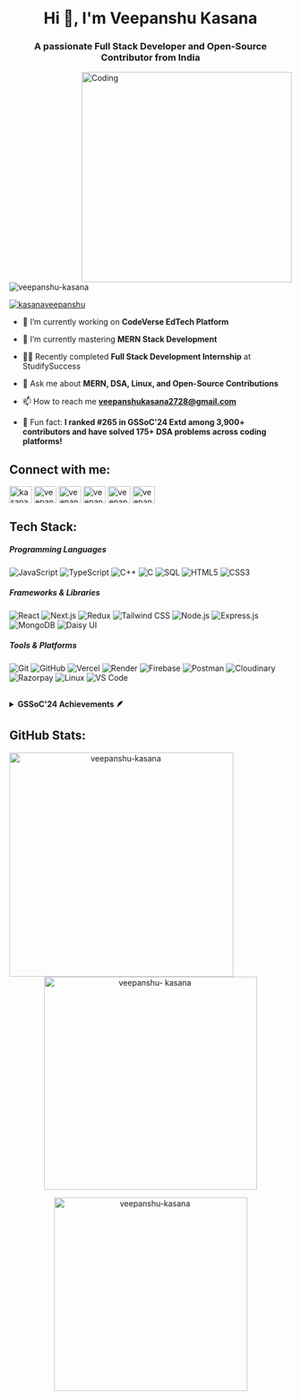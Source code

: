 <h1 align="center">Hi 👋, I'm Veepanshu Kasana</h1>
<h3 align="center">A passionate Full Stack Developer and Open-Source Contributor from India</h3>
<img align="right" alt="Coding" width="375" src="https://cdn.dribbble.com/users/1162077/screenshots/3848914/programmer.gif">

<p align="left"> <img src="https://komarev.com/ghpvc/?username=veepanshu-kasana&label=Profile%20views&color=0e75b6&style=flat" alt="veepanshu-kasana" /> </p>

<p align="left"> <a href="https://x.com/kasanaveepanshu" target="blank"><img src="https://img.shields.io/twitter/follow/kasanaveepanshu?logo=twitter&style=for-the-badge" alt="kasanaveepanshu" /></a> </p>

- 🔭 I’m currently working on **CodeVerse EdTech Platform**

- 🌱 I’m currently mastering **MERN Stack Development**

- 👨‍💼 Recently completed **Full Stack Development Internship** at StudifySuccess

- 💬 Ask me about **MERN, DSA, Linux, and Open-Source Contributions**

- 📫 How to reach me **veepanshukasana2728@gmail.com**

- 🌟 Fun fact: **I ranked #265 in GSSoC'24 Extd among 3,900+ contributors and have solved 175+ DSA problems across coding platforms!**

## Connect with me:
<p align="left">
<a href="https://x.com/kasanaveepanshu" target="blank"><img align="center" src="https://cdn.jsdelivr.net/npm/simple-icons@v9/icons/x.svg" alt="kasanaveepanshu" height="30" width="40" /></a>
<a href="https://linkedin.com/in/veepanshu-kasana" target="blank"><img align="center" src="https://raw.githubusercontent.com/rahuldkjain/github-profile-readme-generator/master/src/images/icons/Social/linked-in-alt.svg" alt="veepanshu-kasana" height="30" width="40" /></a>
<a href="https://www.naukri.com/code360/profile/6c0a9b49-c367-4a86-afba-66e85023db74" target="blank"><img align="center" src="https://files.codingninjas.in/pl-ninja-16706.svg" alt="veepanshu_kasana" height="30" width="40" /></a>
<a href="https://www.leetcode.com/veepanshu_kasana" target="blank"><img align="center" src="https://raw.githubusercontent.com/rahuldkjain/github-profile-readme-generator/master/src/images/icons/Social/leet-code.svg" alt="veepanshu_kasana" height="30" width="40" /></a>
<a href="https://auth.geeksforgeeks.org/user/veepanshukfvw6" target="blank"><img align="center" src="https://raw.githubusercontent.com/rahuldkjain/github-profile-readme-generator/master/src/images/icons/Social/geeks-for-geeks.svg" alt="veepanshukfvw6" height="30" width="40" /></a>
<a href="https://instagram.com/veepanshu_kasana" target="blank"><img align="center" src="https://raw.githubusercontent.com/rahuldkjain/github-profile-readme-generator/master/src/images/icons/Social/instagram.svg" alt="veepanshu_kasana" height="30" width="40" /></a>
</p>

## Tech Stack:
##### Programming Languages
![JavaScript](https://img.shields.io/badge/JavaScript-F7DF1E?style=flat-square&logo=javascript&logoColor=black)
![TypeScript](https://img.shields.io/badge/TypeScript-007ACC?style=flat-square&logo=typescript&logoColor=white)
![C++](https://img.shields.io/badge/C++-00599C?style=flat-square&logo=c%2B%2B&logoColor=white)
![C](https://img.shields.io/badge/C-A8B9CC?style=flat-square&logo=c&logoColor=black)
![SQL](https://img.shields.io/badge/SQL-336791?style=flat-square&logo=postgresql&logoColor=white)
![HTML5](https://img.shields.io/badge/HTML5-E34F26?style=flat-square&logo=html5&logoColor=white)
![CSS3](https://img.shields.io/badge/CSS3-1572B6?style=flat-square&logo=css3&logoColor=white)

##### Frameworks & Libraries
![React](https://img.shields.io/badge/React-20232A?style=flat-square&logo=react&logoColor=61DAFB)
![Next.js](https://img.shields.io/badge/Next.js-000000?style=flat-square&logo=next.js&logoColor=white)
![Redux](https://img.shields.io/badge/Redux-593D88?style=flat-square&logo=redux&logoColor=white)
![Tailwind CSS](https://img.shields.io/badge/Tailwind_CSS-38B2AC?style=flat-square&logo=tailwind-css&logoColor=white)
![Node.js](https://img.shields.io/badge/Node.js-43853D?style=flat-square&logo=node.js&logoColor=white)
![Express.js](https://img.shields.io/badge/Express.js-404D59?style=flat-square&logo=express&logoColor=white)
![MongoDB](https://img.shields.io/badge/MongoDB-4EA94B?style=flat-square&logo=mongodb&logoColor=white)
![Daisy UI](https://img.shields.io/badge/Daisy_UI-5A0EF8?style=flat-square&logo=daisyui&logoColor=white)

##### Tools & Platforms
![Git](https://img.shields.io/badge/Git-F05032?style=flat-square&logo=git&logoColor=white)
![GitHub](https://img.shields.io/badge/GitHub-100000?style=flat-square&logo=github&logoColor=white)
![Vercel](https://img.shields.io/badge/Vercel-000000?style=flat-square&logo=vercel&logoColor=white)
![Render](https://img.shields.io/badge/Render-46E3B7?style=flat-square&logo=render&logoColor=white)
![Firebase](https://img.shields.io/badge/Firebase-039BE5?style=flat-square&logo=Firebase&logoColor=white)
![Postman](https://img.shields.io/badge/Postman-FF6C37?style=flat-square&logo=postman&logoColor=white)
![Cloudinary](https://img.shields.io/badge/Cloudinary-3448C5?style=flat-square&logo=cloudinary&logoColor=white)
![Razorpay](https://img.shields.io/badge/Razorpay-02042B?style=flat-square&logo=razorpay&logoColor=white)
![Linux](https://img.shields.io/badge/Linux-FCC624?style=flat-square&logo=linux&logoColor=black)
![VS Code](https://img.shields.io/badge/VS_Code-0078D4?style=flat-square&logo=visual%20studio%20code&logoColor=white)

##

<details>	
 <summary><b>GSSoC'24 Achievements 🪶</b></summary><br>
   <div style='display:flex; align-items:center; gap: 10px;' align='center'><a href="https://gssoc.girlscript.tech/leaderboard">
      <img src="https://raw.githubusercontent.com/GSSoC24/Postman-Challenge/main/docs/assets/Postman%20White.png" width="100px" height="100px" />
      <img src="https://raw.githubusercontent.com/GSSoC24/Postman-Challenge/main/docs/assets/1.png" width="100px" height="100px" />
      <img src="https://raw.githubusercontent.com/GSSoC24/Postman-Challenge/main/docs/assets/2.png" width="100px" height="100px" />
      <img src="https://raw.githubusercontent.com/GSSoC24/Postman-Challenge/main/docs/assets/3.png" width="100px" height="100px" />
      <img src="https://raw.githubusercontent.com/GSSoC24/Postman-Challenge/main/docs/assets/4.png" width="100px" height="100px" />
      <img src="https://raw.githubusercontent.com/GSSoC24/Postman-Challenge/main/docs/assets/5.png" width="100px" height="100px" /></a>
   </div>
</details>

## GitHub Stats:
<div align="center">
  <p><img align="left" width="400px"  src="https://github-readme-streak-stats.herokuapp.com/?user=veepanshu-kasana&&theme=tokyonight" alt="veepanshu-kasana" /></p>
 
  <p>&nbsp;<img align="center" width="380px" src="https://github-readme-stats.vercel.app/api?username=veepanshu-kasana&show_icons=true&locale=en&theme=tokyonight" alt="veepanshu- 
  kasana" /></p>

  <p><img align="center" width="345px" src="https://github-readme-stats.vercel.app/api/top-langs?username=veepanshu-kasana&show_icons=true&locale=en&layout=compact&theme=tokyonight" alt="veepanshu-kasana" /></p>

</div>
